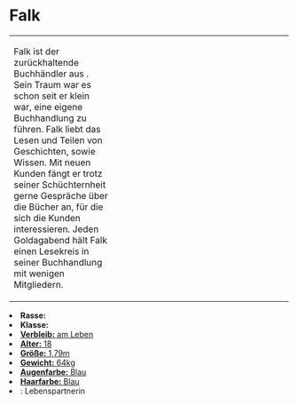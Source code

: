 # Falk

<primary-label ref="npc"/>

<secondary-label ref="faergria"/>

<secondary-label ref="escrigria"/>

<table>
<tr><td>
<p>
Falk ist der zurückhaltende Buchhändler aus <a href="Schachendorf.md"></a>. Sein Traum war
es schon seit er klein war, eine eigene Buchhandlung zu führen. Falk liebt das Lesen und Teilen von Geschichten, sowie
Wissen. Mit neuen Kunden fängt er trotz seiner Schüchternheit gerne Gespräche über die Bücher an, für die sich die
Kunden interessieren. Jeden Goldagabend hält Falk einen Lesekreis in seiner Buchhandlung mit wenigen Mitgliedern.
</p>

</td><td width="300">
<!-- Edit here -->
<img src="falk.png" alt="" />
</td></tr>
</table>

<procedure title="Allgemeine Informationen">
<list columns="2">
<li><b>Rasse:</b> <a href="Folks.md" anchor="menschen"></a></li>
<li><b>Klasse:</b> <a href="Classes.md" anchor="b-rger"/></li>
<li><b>Verbleib:</b> am Leben</li>
</list>
</procedure>

<procedure title="Aussehen">
<list columns="3">
<li><b>Alter:</b> 18</li>
<li><b>Größe:</b> 1,79m</li>
<li><b>Gewicht:</b> 64kg</li>
<li><b>Augenfarbe:</b> Blau</li>
<li><b>Haarfarbe:</b> Blau</li>
</list>
</procedure>

<procedure title="Beziehungen">
<list columns="2">
<li><a href="Alice.md"></a>: Lebenspartnerin</li>
</list>
</procedure>

<!--
## Notizen

- **Ziele:** 
- **Geheimnisse:** 
-->